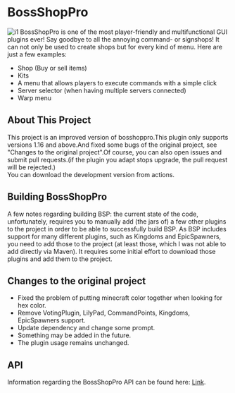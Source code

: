 # BossShopPro
![i1](https://img.shields.io/badge/Minecraft-1.16+-blue.svg)
BossShopPro is one of the most player-friendly and multifunctional GUI plugins ever! Say goodbye to all the annoying command- or signshops!
It can not only be used to create shops but for every kind of menu. Here are just a few examples:
* Shop (Buy or sell items)
* Kits
* A menu that allows players to execute commands with a simple click
* Server selector (when having multiple servers connected)
* Warp menu

## About This Project
This project is an improved version of bosshoppro.This plugin only supports versions 1.16 and above.And fixed some bugs of the original project, see "Changes to the original project".Of course, you can also open issues and submit pull requests.(if the plugin you adapt stops upgrade, the pull request will be rejected.)  
You can download the development version from actions.

## Building BossShopPro

A few notes regarding building BSP: the current state of the code, unfortunately, requires you to manually add (the jars of) a few other plugins to the project in order to be able to successfully build BSP. As BSP includes support for many different plugins, such as Kingdoms and EpicSpawners, you need to add those to the project (at least those, which I was not able to add directly via Maven). It requires some initial effort to download those plugins and add them to the project.

## Changes to the original project
* Fixed the problem of putting minecraft color together when looking for hex color.  
* Remove VotingPlugin, LilyPad, CommandPoints, Kingdoms, EpicSpawners support.  
* Update dependency and change some prompt. 
* Something may be added in the future.
* The plugin usage remains unchanged.

## API
Information regarding the BossShopPro API can be found here: [Link](https://www.spigotmc.org/wiki/bossshoppro-api/).
